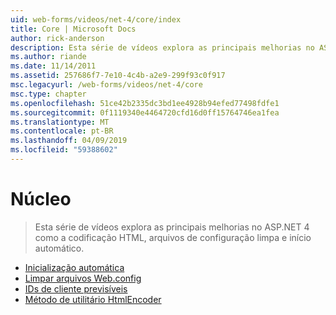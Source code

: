 ```yaml
---
uid: web-forms/videos/net-4/core/index
title: Core | Microsoft Docs
author: rick-anderson
description: Esta série de vídeos explora as principais melhorias no ASP.NET 4 como a codificação HTML, arquivos de configuração limpa e início automático.
ms.author: riande
ms.date: 11/14/2011
ms.assetid: 257686f7-7e10-4c4b-a2e9-299f93c0f917
msc.legacyurl: /web-forms/videos/net-4/core
msc.type: chapter
ms.openlocfilehash: 51ce42b2335dc3bd1ee4928b94efed77498fdfe1
ms.sourcegitcommit: 0f1119340e4464720cfd16d0ff15764746ea1fea
ms.translationtype: MT
ms.contentlocale: pt-BR
ms.lasthandoff: 04/09/2019
ms.locfileid: "59388602"
---
```

# <a name="core"></a>Núcleo

> Esta série de vídeos explora as principais melhorias no ASP.NET 4 como a codificação HTML, arquivos de configuração limpa e início automático.


- [Inicialização automática](aspnet-4-quick-hit-auto-start.md)
- [Limpar arquivos Web.config](aspnet-4-quick-hit-clean-webconfig-files.md)
- [IDs de cliente previsíveis](aspnet-4-quick-hit-predictable-client-ids.md)
- [Método de utilitário HtmlEncoder](aspnet-4-quick-hit-the-htmlencoder-utility-method.md)
